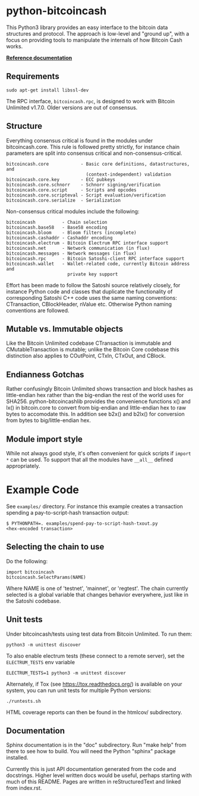 # python-bitcoincash

This Python3 library provides an easy interface to the bitcoin data
structures and protocol. The approach is low-level and "ground up", with a
focus on providing tools to manipulate the internals of how Bitcoin Cash works.

**[Reference documentation](https://bitcoincash.network/python)**

## Requirements

    sudo apt-get install libssl-dev

The RPC interface, `bitcoincash.rpc`, is designed to work with Bitcoin Unlimited v1.7.0.
Older versions are out of consensus.


## Structure

Everything consensus critical is found in the modules under bitcoincash.core. This
rule is followed pretty strictly, for instance chain parameters are split into
consensus critical and non-consensus-critical.

    bitcoincash.core            - Basic core definitions, datastructures, and
                                  (context-independent) validation
    bitcoincash.core.key        - ECC pubkeys
    bitcoincash.core.schnorr    - Schnorr signing/verification
    bitcoincash.core.script     - Scripts and opcodes
    bitcoincash.core.scripteval - Script evaluation/verification
    bitcoincash.core.serialize  - Serialization

Non-consensus critical modules include the following:

    bitcoincash          - Chain selection
    bitcoincash.base58   - Base58 encoding
    bitcoincash.bloom    - Bloom filters (incomplete)
    bitcoincash.cashaddr - Cashaddr encoding
    bitcoincash.electrum - Bitcoin Electrum RPC interface support
    bitcoincash.net      - Network communication (in flux)
    bitcoincash.messages - Network messages (in flux)
    bitcoincash.rpc      - Bitcoin Satoshi-client RPC interface support
    bitcoincash.wallet   - Wallet-related code, currently Bitcoin address and
                           private key support

Effort has been made to follow the Satoshi source relatively closely, for
instance Python code and classes that duplicate the functionality of
corresponding Satoshi C++ code uses the same naming conventions: CTransaction,
CBlockHeader, nValue etc. Otherwise Python naming conventions are followed.


## Mutable vs. Immutable objects

Like the Bitcoin Unlimited codebase CTransaction is immutable and
CMutableTransaction is mutable; unlike the Bitcoin Core codebase this
distinction also applies to COutPoint, CTxIn, CTxOut, and CBlock.


## Endianness Gotchas

Rather confusingly Bitcoin Unlimited shows transaction and block hashes as
little-endian hex rather than the big-endian the rest of the world uses for
SHA256. python-bitcoincashlib provides the convenience functions x() and lx() in
bitcoin.core to convert from big-endian and little-endian hex to raw bytes to
accomodate this. In addition see b2x() and b2lx() for conversion from bytes to
big/little-endian hex.


## Module import style

While not always good style, it's often convenient for quick scripts if
`import *` can be used. To support that all the modules have `__all__` defined
appropriately.


# Example Code

See `examples/` directory. For instance this example creates a transaction
spending a pay-to-script-hash transaction output:

    $ PYTHONPATH=. examples/spend-pay-to-script-hash-txout.py
    <hex-encoded transaction>


## Selecting the chain to use

Do the following:

    import bitcoincash
    bitcoincash.SelectParams(NAME)

Where NAME is one of 'testnet', 'mainnet', or 'regtest'. The chain currently
selected is a global variable that changes behavior everywhere, just like in
the Satoshi codebase.


## Unit tests

Under bitcoincash/tests using test data from Bitcoin Unlimited. To run them:

    python3 -m unittest discover

To also enable electrum tests (these connect to a remote server), set the
`ELECTRUM_TESTS` env variable

    ELECTRUM_TESTS=1 python3 -m unittest discover


Alternately, if Tox (see https://tox.readthedocs.org/) is available on your
system, you can run unit tests for multiple Python versions:

    ./runtests.sh

HTML coverage reports can then be found in the htmlcov/ subdirectory.

## Documentation

Sphinx documentation is in the "doc" subdirectory. Run "make help" from there
to see how to build. You will need the Python "sphinx" package installed.

Currently this is just API documentation generated from the code and
docstrings. Higher level written docs would be useful, perhaps starting with
much of this README. Pages are written in reStructuredText and linked from
index.rst.
